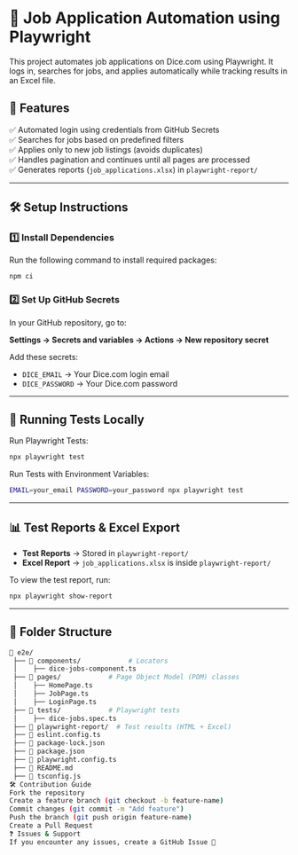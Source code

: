 # 🚀 Job Application Automation using Playwright

This project automates job applications on Dice.com using Playwright. It logs in, searches for jobs, and applies automatically while tracking results in an Excel file.

## 📌 Features

✅ Automated login using credentials from GitHub Secrets  
✅ Searches for jobs based on predefined filters  
✅ Applies only to new job listings (avoids duplicates)  
✅ Handles pagination and continues until all pages are processed  
✅ Generates reports (`job_applications.xlsx`) in `playwright-report/`  

---

## 🛠️ Setup Instructions

### 1️⃣ Install Dependencies
Run the following command to install required packages:

```sh
npm ci
```

### 2️⃣ Set Up GitHub Secrets
In your GitHub repository, go to:

**Settings → Secrets and variables → Actions → New repository secret**

Add these secrets:

- `DICE_EMAIL` → Your Dice.com login email  
- `DICE_PASSWORD` → Your Dice.com password  

---

## 🚀 Running Tests Locally

Run Playwright Tests:

```sh
npx playwright test
```

Run Tests with Environment Variables:

```sh
EMAIL=your_email PASSWORD=your_password npx playwright test
```

---

## 📊 Test Reports & Excel Export

- **Test Reports** → Stored in `playwright-report/`
- **Excel Report** → `job_applications.xlsx` is inside `playwright-report/`

To view the test report, run:

```sh
npx playwright show-report
```

---

## 📁 Folder Structure

```bash
📂 e2e/
 ├── 📂 components/            # Locators
 │    ├── dice-jobs-component.ts
 ├── 📂 pages/            # Page Object Model (POM) classes
 │    ├── HomePage.ts
 │    ├── JobPage.ts
 │    ├── LoginPage.ts
 ├── 📂 tests/            # Playwright tests
 │    ├── dice-jobs.spec.ts
 ├── 📂 playwright-report/  # Test results (HTML + Excel)
 ├── 📄 eslint.config.ts
 ├── 📄 package-lock.json
 ├── 📄 package.json
 ├── 📄 playwright.config.ts
 ├── 📄 README.md
 ├── 📄 tsconfig.js
🛠 Contribution Guide
Fork the repository
Create a feature branch (git checkout -b feature-name)
Commit changes (git commit -m "Add feature")
Push the branch (git push origin feature-name)
Create a Pull Request
❓ Issues & Support
If you encounter any issues, create a GitHub Issue 🚀